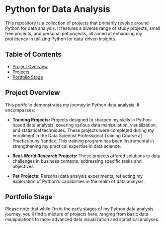 # Python for Data Analysis
This repository is a collection of projects that primarily revolve around Python for data analysis. It features a diverse range of study projects, small free projects, and personal pet projects, all aimed at enhancing my proficiency in utilizing Python for data-driven insights.

## Table of Contents

- [Project Overview](#project-overview)
- [Projects](#projects)
- [Portfolio Stage](#portfolio-stage)



## Project Overview

This portfolio demonstrates my journey in Python data analysis. It encompasses:

- **Training Projects:** Projects designed to sharpen my skills in Python-based data analysis, covering various data manipulation, visualization, and statistical techniques. These projects were  completed during my enrollment in the Data Scientist Professional Training Course at Practicum by Yandex. This training program has been instrumental in strengthening my practical expertise in data science.

- **Real-World Research Projects:** These projects offered solutions to data challenges in business contexts, addressing specific tasks and objectives. 

- **Pet Projects:** Personal data analysis experiments, reflecting my exploration of Python's capabilities in the realm of data analysis.


## Portfolio Stage

Please note that while I'm in the early stages of my Python data analysis journey, you'll find a mixture of projects here, ranging from basic data manipulations to more advanced data visualization and statistical analyses. 




